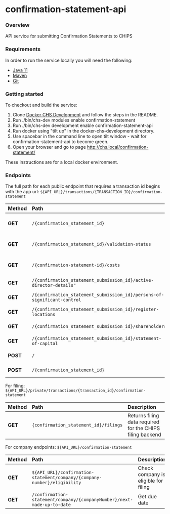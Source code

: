 # confirmation-statement-api

### Overview
API service for submitting Confirmation Statements to CHIPS

### Requirements
In order to run the service locally you will need the following:
- [Java 11](http://www.oracle.com/)
- [Maven](https://maven.apache.org/download.cgi)
- [Git](https://git-scm.com/downloads)

### Getting started
To checkout and build the service:
1. Clone [Docker CHS Development](https://github.com/companieshouse/docker-chs-development) and follow the steps in the README.
2. Run ./bin/chs-dev modules enable confirmation-statement
3. Run ./bin/chs-dev development enable confirmation-statement-api
4. Run docker using "tilt up" in the docker-chs-development directory.
5. Use spacebar in the command line to open tilt window - wait for confirmation-statement-api to become green.
6. Open your browser and go to page http://chs.local/confirmation-statement/

These instructions are for a local docker environment.

### Endpoints

The full path for each public endpoint that requires a transaction id begins with the app url:
`${API_URL}/transactions/{TRANSACTION_ID}/confirmation-statement`

Method    | Path                                                                         | Description
:---------|:-----------------------------------------------------------------------------|:-----------
**GET**   |`/{confirmation_statement_id}`                                                | Returns confirmation-statement based on confirmationStatementId
**GET**   |`/{confirmation_statement_id}/validation-status`                              | Returns flags to indicate that all required tasks are complete
**GET**   |`/{confirmation-statement-id}/costs`                                          | Returns the payment amount required to submit
**GET**   |`/{confirmation_statement_submission_id}/active-director-details"`            | Returns data to present to the user
**GET**   |`/{confirmation_statement_submission_id}/persons-of-significant-control`      | Returns data to present to the user
**GET**   |`/{confirmation_statement_submission_id}/register-locations`                  | Returns data to present to the user
**GET**   |`/{confirmation_statement_submission_id}/shareholders`                        | Returns data to present to the user
**GET**   |`/{confirmation_statement_submission_id}/statement-of-capital`                | Returns data to present to the user 
**POST**  |`/`                                                                           | Creates the confirmation statement
**POST**  |`/{confirmation_statement_id}`                                                | Updates the confirmation statement

For filing:
`${API_URL}/private/transactions/{transaction_id}/confirmation-statement`

Method    | Path                                                                         | Description
:---------|:-----------------------------------------------------------------------------|:-----------
**GET**   |`{confirmation_statement_id}/filings`                                         | Returns filing data required for the CHIPS filing backend

For company endpoints:
`${API_URL}/confirmation-statement`

Method    | Path                                                                         | Description
:---------|:-----------------------------------------------------------------------------|:-----------
**GET**   |`${API_URL}/confirmation-statement/company/{company-number}/eligibility`      | Check company is eligible for filing
**GET**   |`/confirmation-statement/company/{companyNumber}/next-made-up-to-date`        | Get due date
